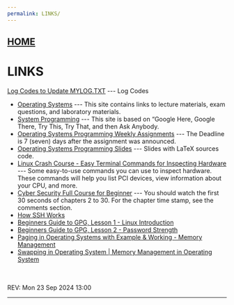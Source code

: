 ```yaml
---
permalink: LINKS/
---
```


## [HOME](../)

# LINKS

[Log Codes to Update MYLOG.TXT](https://osp4diss.vlsm.org/ETC/logCodes.txt) --- Log Codes



* [Operating Systems](https://os.vlsm.org/) ---
  This site contains links to lecture materials, exam questions, and laboratory materials.
* [System Programming](https://sp.vlsm.org/) ---
  This site is based on “Google Here, Google There, Try This, Try That, and then Ask Anybody.
* [Operating Systems Programming Weekly Assignments](https://demos.vlsm.org/) ---
  The Deadline is 7 (seven) days after the assignment was announced.
* [Operating Systems Programming Slides](https://docos.vlsm.org/) ---
  Slides with LaTeX sources code.
* [Linux Crash Course - Easy Terminal Commands for Inspecting Hardware](https://youtu.be/oGyJr-iUwt8?si=59V2boc0XfmlFekg) ---
Some easy-to-use commands you can use to inspect hardware. 
These commands will help you list PCI devices, view information about your CPU, and more.
* [Cyber Security Full Course for Beginner](https://www.youtube.com/watch?v=U_P23SqJaDc&feature=youtu.be&themeRefresh=1) ---
You should watch the first 30 seconds of chapters 2 to 30. For the chapter time stamp, see the comments section.
* [How SSH Works](https://youtu.be/5JvLV2-ngCI?si=GZ03aY7_U81TlatZ)
* [Beginners Guide to GPG, Lesson 1 - Linux Introduction](https://youtu.be/AZZ9THLkNgY?si=UnzgzSgR5_H-Og3W)
* [Beginners Guide to GPG, Lesson 2 - Password Strength](https://youtu.be/o_v6bIpwc70?si=4Mzsa-pksKGomx8M)
* [Paging in Operating Systems with Example & Working - Memory Management](https://youtu.be/pJ6qrCB8pDw?si=xykrCASpOuiA6kuM)
* [Swapping in Operating System | Memory Management in Operating System](https://youtu.be/nIFCSSZ3MLA?si=lhBcZ2aowhDyUZCg)





<br>
<br>
REV: Mon 23 Sep 2024 13:00
<hr>
